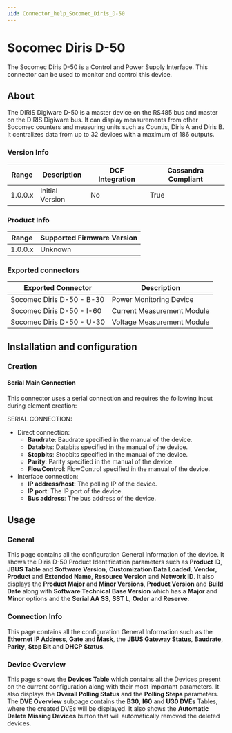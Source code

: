 ```yaml
---
uid: Connector_help_Socomec_Diris_D-50
---
```


# Socomec Diris D-50

The Socomec Diris D-50 is a Control and Power Supply Interface. This connector can be used to monitor and control this device.

## About

The DIRIS Digiware D-50 is a master device on the RS485 bus and master on the DIRIS Digiware bus. It can display measurements from other Socomec counters and measuring units such as Countis, Diris A and Diris B. It centralizes data from up to 32 devices with a maximum of 186 outputs.

### Version Info

| **Range** | **Description** | **DCF Integration** | **Cassandra Compliant** |
|------------------|-----------------|---------------------|-------------------------|
| 1.0.0.x          | Initial Version | No                  | True                    |

### Product Info

| Range | Supported Firmware Version |
|------------------|-----------------------------|
| 1.0.0.x          | Unknown                     |

### Exported connectors

| **Exported Connector**     | **Description**            |
|---------------------------|----------------------------|
| Socomec Diris D-50 - B-30 | Power Monitoring Device    |
| Socomec Diris D-50 - I-60 | Current Measurement Module |
| Socomec Diris D-50 - U-30 | Voltage Measurement Module |

## Installation and configuration

### Creation

#### Serial Main Connection

This connector uses a serial connection and requires the following input during element creation:

SERIAL CONNECTION:

- Direct connection:
  - **Baudrate**: Baudrate specified in the manual of the device.
  - **Databits**: Databits specified in the manual of the device.
  - **Stopbits**: Stopbits specified in the manual of the device.
  - **Parity**: Parity specified in the manual of the device.
  - **FlowControl**: FlowControl specified in the manual of the device.
- Interface connection:
  - **IP address/host**: The polling IP of the device.
  - **IP port**: The IP port of the device.
  - **Bus address**: The bus address of the device.

## Usage

### General

This page contains all the configuration General Information of the device. It shows the Diris D-50 Product Identification parameters such as **Product ID**, **JBUS Table** and **Software Version**, **Customization Data Loaded**, **Vendor**, **Product** and **Extended Name**, **Resource Version** and **Network ID**. It also displays the **Product Major** and **Minor Versions**, **Product Version** and **Build Date** along with **Software Technical Base Version** which has a **Major** and **Minor** options and the **Serial AA SS**, **SST L**, **Order** and **Reserve**.

### Connection Info

This page contains all the configuration General Information such as the **Ethernet IP Address**, **Gate** and **Mask**, the **JBUS Gateway Status**, **Baudrate**, **Parity**, **Stop Bit** and **DHCP Status**.

### Device Overview

This page shows the **Devices Table** which contains all the Devices present on the current configuration along with their most important parameters. It also displays the **Overall Polling Status** and the **Polling Steps** parameters. The **DVE Overview** subpage contains the **B30**, **I60** and **U30 DVEs** Tables, where the created DVEs will be displayed. It also shows the **Automatic Delete Missing Devices** button that will automatically removed the deleted devices.

